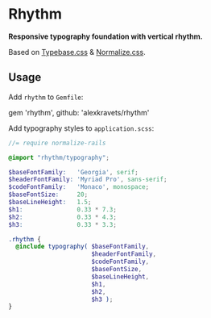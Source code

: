 # Rhythm

**Responsive typography foundation with vertical rhythm.**

Based on [Typebase.css](http://devinhunt.github.io/typebase.css/) & [Normalize.css](http://necolas.github.io/normalize.css/).

## Usage

Add `rhythm` to `Gemfile`:

  gem 'rhythm', github: 'alexkravets/rhythm'

Add typography styles to `application.scss`:

```scss
//= require normalize-rails

@import "rhythm/typography";

$baseFontFamily:   'Georgia', serif;
$headerFontFamily: 'Myriad Pro', sans-serif;
$codeFontFamily:   'Monaco', monospace;
$baseFontSize:     20;
$baseLineHeight:   1.5;
$h1:               0.33 * 7.3;
$h2:               0.33 * 4.3;
$h3:               0.33 * 3.3;

.rhythm {
  @include typography( $baseFontFamily,
                       $headerFontFamily,
                       $codeFontFamily,
                       $baseFontSize,
                       $baseLineHeight,
                       $h1,
                       $h2,
                       $h3 );
}
```